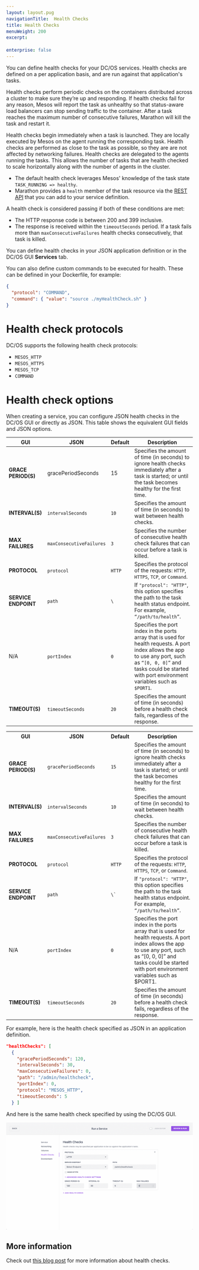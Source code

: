 ```yaml
---
layout: layout.pug
navigationTitle:  Health Checks
title: Health Checks
menuWeight: 200
excerpt:

enterprise: false
---
```


<!-- This source repo for this topic is https://github.com/dcos/dcos-docs -->


You can define health checks for your DC/OS services. Health checks are defined on a per application basis, and are run against that application's tasks.

Health checks perform periodic checks on the containers distributed across a cluster to make sure they’re up and responding. If health checks fail for any reason, Mesos will report the task as unhealthy so that status-aware load balancers can stop sending traffic to the container. After a task reaches the maximum number of consecutive failures, Marathon will kill the task and restart it.

Health checks begin immediately when a task is launched. They are locally executed by Mesos on the agent running the corresponding task. Health checks are performed as close to the task as possible, so they are are not affected by networking failures. Health checks are delegated to the agents running the tasks. This allows the number of tasks that are health checked to scale horizontally along with the number of agents in the cluster.

- The default health check leverages Mesos' knowledge of the task state `TASK_RUNNING => healthy`.
- Marathon provides a `health` member of the task resource via the [REST API](/1.11/deploying-services/marathon-api/) that you can add to your service definition.

A health check is considered passing if both of these conditions are met:

- The HTTP response code is between 200 and 399 inclusive.
- The response is received within the `timeoutSeconds` period. If a task fails more than `maxConsecutiveFailures` health checks consecutively, that task is killed.

You can define health checks in your JSON application definition or in the DC/OS GUI **Services** tab.

You can also define custom commands to be executed for health. These can be defined in your Dockerfile, for example:

```json
{
  "protocol": "COMMAND",
  "command": { "value": "source ./myHealthCheck.sh" }
}
```

# Health check protocols

DC/OS supports the following health check protocols:

- `MESOS_HTTP`
- `MESOS_HTTPS`
- `MESOS_TCP`
- `COMMAND`

# Health check options

When creating a service, you can configure JSON health checks in the DC/OS GUI or directly as JSON. This table shows the equivalent GUI fields and JSON options.

| GUI | JSON | Default | Description |
|----------------------|--------------------------|---------|---------------------------------------------------------------------------------------------------------------------------------------------------------------------------------------------------------------------------------------------|
| **GRACE PERIOD(S)** |gracePeriodSeconds| 15 | Specifies the amount of time (in seconds) to ignore health checks immediately after a task is started; or until the task becomes healthy for the first time. |
| **INTERVAL(S)** | `intervalSeconds` | `10` | Specifies the amount of time (in seconds) to wait between health checks. |
| **MAX FAILURES** | `maxConsecutiveFailures` | `3` | Specifies the number of consecutive health check failures that can occur before a task is killed. |
| **PROTOCOL** | `protocol` | `HTTP` | Specifies the protocol of the requests: `HTTP`, `HTTPS`, `TCP`, or `Command`. |
| **SERVICE ENDPOINT** | `path` | `\` | If `"protocol": "HTTP"`, this option specifies the path to the task health status endpoint. For example, `“/path/to/health”`. |
| N/A | `portIndex` | `0` | Specifies the port index in the ports array that is used for health requests. A port index allows the app to use any port, such as `“[0, 0, 0]”` and tasks could be started with port environment variables such as `$PORT1`. |
| **TIMEOUT(S)** | `timeoutSeconds` | `20` | Specifies the amount of time (in seconds) before a health check fails, regardless of the response. |

<table class="table">
<tr>
<th>GUI</th>
<th>JSON</th>
<th>Default</th>
<th>Description</th>
</tr>
<tr>
<td><b>GRACE PERIOD(S)</b></td>
<td><code>gracePeriodSeconds</code></td>
<td><code>15</code></td>
<td>Specifies the amount of time (in seconds) to ignore health checks immediately after a task is started; or until the task becomes healthy for the first time. </td>
</tr>
<tr>
<td><b>INTERVAL(S)</b></td>
<td> <code>intervalSeconds</code></td>
<td><code>10</code></td>
<td>Specifies the amount of time (in seconds) to wait between health checks. </td>
</tr>
<tr>
<td><b>MAX FAILURES</b></td>
<td> <code>maxConsecutiveFailures</code></td>
<td><code>3</code></td>
<td>Specifies the number of consecutive health check failures that can occur before a task is killed. </td>
</tr>
<tr>
<td><b>PROTOCOL </b></td>
<td> <code>protocol</code></code></td>
<td><code>HTTP</code></td>
<td>Specifies the protocol of the requests: <code>HTTP</code>, <code>HTTPS</code>, <code>TCP</code>, or <code>Command</code>. </td>
</tr>
<tr>
<td><b>SERVICE ENDPOINT</b></td>
<td> <code>path</code></td>
<td><code>\`</td>
<td> If <code>"protocol": "HTTP"</code>, this option specifies the path to the task health status endpoint. For example, <code>“/path/to/health”</code>. </td>
</tr>
<tr>
<td>N/A </td>
<td> <code>portIndex</code></td>
<td><code>0</code></td>
<td> Specifies the port index in the ports array that is used for health requests. A port index allows the app to use any port, such as </code>“[0, 0, 0]”</code> and tasks could be started with port environment variables such as </code>$PORT1</code>.</td>
</tr>
<tr>
<td><b>TIMEOUT(S)</b> </td>
<td> <code>timeoutSeconds</code></td>
<td><code>20</code></td>
<td>  Specifies the amount of time (in seconds) before a health check fails, regardless of the response.</td>
</tr>
</table>


For example, here is the health check specified as JSON in an application definition.

```json
"healthChecks": [
  {
    "gracePeriodSeconds": 120,
    "intervalSeconds": 30,
    "maxConsecutiveFailures": 0,
    "path": "/admin/healthcheck",
    "portIndex": 0,
    "protocol": "MESOS_HTTP",
    "timeoutSeconds": 5
  } ]
```

And here is the same health check specified by using the DC/OS GUI.

![GUI health check](/1.11/img/health-check-gui.png)

## More information
Check out [this blog post](https://mesosphere.com/blog/2017/05/16/13-factor-app-building-releasing-for-cloud-native/) for more information about health checks.
